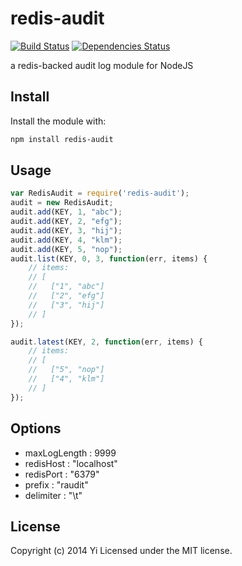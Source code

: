 # redis-audit
[![Build Status](https://travis-ci.org/yi/node-redis-audit.png?branch=master)](https://travis-ci.org/yi/node-redis-audit)
[![Dependencies Status](https://david-dm.org/yi/node-redis-audit.png)](https://david-dm.org/yi/node-redis-audit)



a redis-backed audit log module for NodeJS

## Install
Install the module with:

```bash
npm install redis-audit
```

## Usage
```javascript
var RedisAudit = require('redis-audit');
audit = new RedisAudit;
audit.add(KEY, 1, "abc");
audit.add(KEY, 2, "efg");
audit.add(KEY, 3, "hij");
audit.add(KEY, 4, "klm");
audit.add(KEY, 5, "nop");
audit.list(KEY, 0, 3, function(err, items) {
    // items:
    // [
    //   ["1", "abc"]
    //   ["2", "efg"]
    //   ["3", "hij"]
    // ]
});

audit.latest(KEY, 2, function(err, items) {
    // items:
    // [
    //   ["5", "nop"]
    //   ["4", "klm"]
    // ]
});

```

## Options
 * maxLogLength : 9999
 * redisHost : "localhost"
 * redisPort : "6379"
 * prefix : "raudit"
 * delimiter : "\t"


## License
Copyright (c) 2014 Yi
Licensed under the MIT license.
